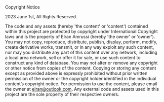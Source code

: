 Copyright Notice

2023 June 1st, All Rights Reserved.

The code and any assets (hereby 'the content' or 'content') contained within this project are protected by copyright under International Copyright laws and is the property of Elran Amrussi (hereby 'the owner' or 'owner'). You may not copy, reproduce, distribute, publish, display, perform, modify, create derivative works, transmit, or in any way exploit any such content, nor may you distribute any part of this content over any network, including a local area network, sell or offer it for sale, or use such content to construct any kind of database. You may not alter or remove any copyright or other notice from copies of the content. Copying or storing any content except as provided above is expressly prohibited without prior written permission of the owner or the copyright holder identified in the individual content’s copyright notice. For permission to use the content, please email the owner at elran@outlook.com. Any external code and assets used in this project are the sole property of their respective owners.